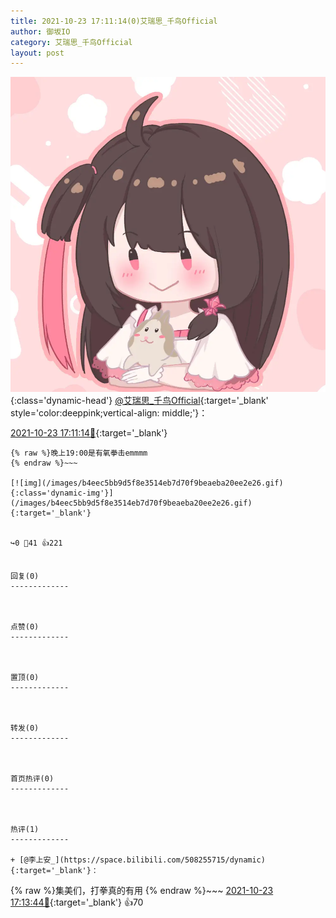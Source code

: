 ```yaml
---
title: 2021-10-23 17:11:14(0)艾瑞思_千鸟Official
author: 御坂IO
category: 艾瑞思_千鸟Official
layout: post
---
```


![img](/images/7e08840c56f251de28bdf766b647bd5fe9a5d50a.jpg){:class='dynamic-head'}
[@艾瑞思_千鸟Official](https://space.bilibili.com/1090010845/dynamic){:target='_blank' style='color:deeppink;vertical-align: middle;'}：

[2021-10-23 17:11:14🔗](https://t.bilibili.com/584724896450364588){:target='_blank'}

~~~
{% raw %}晚上19:00是有氧拳击emmmm
{% endraw %}~~~

[![img](/images/b4eec5bb9d5f8e3514eb7d70f9beaeba20ee2e26.gif){:class='dynamic-img'}](/images/b4eec5bb9d5f8e3514eb7d70f9beaeba20ee2e26.gif){:target='_blank'}


↪️0 💬41 👍221


回复(0)
-------------



点赞(0)
-------------



置顶(0)
-------------



转发(0)
-------------



首页热评(0)
-------------



热评(1)
-------------

+ [@李上安_](https://space.bilibili.com/508255715/dynamic){:target='_blank'}：
~~~
{% raw %}集美们，打拳真的有用
{% endraw %}~~~
[2021-10-23 17:13:44🔗](https://t.bilibili.com/584724896450364588#reply5632757431){:target='_blank'} 👍70


